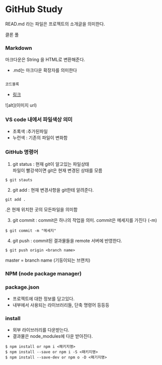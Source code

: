 # GitHub Study

READ.md 라는 파일은 프로젝트의 소개글을 의미한다.

클론 풀

### Markdown

마크다운은 String 을 HTML로 변환해준다.

- .md는 마크다운 확장자를 의미한다

```js

코드블록
```

- [링크](www.naver.com)

![alt](이미지 url)

### VS code 내에서 파일색상 의미

- 초록색 :추가된파일
- 누런색 : 기존의  파일이 변화함



### GitHub 명령어

1. git status : 
현재 git이 알고있는 파일상태   
파일이 빨강색이면 git은 현재 변경된 상태를 모름
```
$ git stauts
```

2. git add : 
현재 변경사항을 git한테 알려준다.
```
git add .
```
.은 현재 위치한 곳의 모든파일을 의미함

3. git commit : 
commit은 하나의 작업을 의미.
commit은 메세지를 가진다 (-m)
```
$ git commit -m "메세지"
```
4. git push :
commit된 결과물들을 remote 서버에 반영한다.
```
$ git push origin <branch name>
```

master = branch name (기둥이되는 브랜치)

### NPM (node package manager)

### package.json

- 프로젝트에 대한 정보를 담고있다.
- 내부에서 사용되는 라이브러리들, 단축 명령어 등등등

### install

- 외부 라이브러리를 다운받는다.
- 결과물은 node_modules에 다운 받아진다.

```
$ npm install or npm i <패키지명>
$ npm install --save or npm i -S <패키지명>
$ npm install --save-dev or npm o -D <패기지명>
```